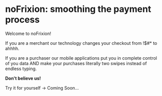 # noFrixion: smoothing the payment process

Welcome to noFrixion!

If you are a merchant our technology changes your checkout from !$#* to ahhhh.

If you are a purchaser our mobile applications put you in complete control of you data AND make your purchases literally two swipes instead of endless typing.

**Don't believe us!**

Try it for yourself -> Coming Soon...